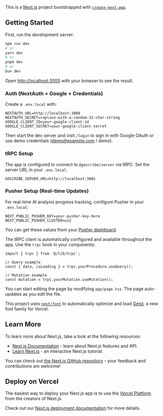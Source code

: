 This is a [Next.js](https://nextjs.org) project bootstrapped with [`create-next-app`](https://nextjs.org/docs/app/api-reference/cli/create-next-app).

## Getting Started

First, run the development server:

```bash
npm run dev
# or
yarn dev
# or
pnpm dev
# or
bun dev
```

Open [http://localhost:3000](http://localhost:3000) with your browser to see the result.

### Auth (NextAuth + Google + Credentials)

Create a `.env.local` with:

```
NEXTAUTH_URL=http://localhost:3000
NEXTAUTH_SECRET=replace-with-a-random-32-char-string
GOOGLE_CLIENT_ID=your-google-client-id
GOOGLE_CLIENT_SECRET=your-google-client-secret
```

Then start the dev server and visit `/login` to sign in with Google OAuth or use demo credentials (demo@example.com / demo).

### tRPC Setup

The app is configured to connect to `@goscribe/server` via tRPC. Set the server URL in your `.env.local`:

```
GOSCRIBE_SERVER_URL=http://localhost:3001
```

### Pusher Setup (Real-time Updates)

For real-time AI analysis progress tracking, configure Pusher in your `.env.local`:

```
NEXT_PUBLIC_PUSHER_KEY=your-pusher-key-here
NEXT_PUBLIC_PUSHER_CLUSTER=us2
```

You can get these values from your [Pusher dashboard](https://dashboard.pusher.com/).

The tRPC client is automatically configured and available throughout the app. Use the `trpc` hook in your components:

```tsx
import { trpc } from '@/lib/trpc';

// Query example
const { data, isLoading } = trpc.yourProcedure.useQuery();

// Mutation example
const mutation = trpc.yourMutation.useMutation();
```

You can start editing the page by modifying `app/page.tsx`. The page auto-updates as you edit the file.

This project uses [`next/font`](https://nextjs.org/docs/app/building-your-application/optimizing/fonts) to automatically optimize and load [Geist](https://vercel.com/font), a new font family for Vercel.

## Learn More

To learn more about Next.js, take a look at the following resources:

- [Next.js Documentation](https://nextjs.org/docs) - learn about Next.js features and API.
- [Learn Next.js](https://nextjs.org/learn) - an interactive Next.js tutorial.

You can check out [the Next.js GitHub repository](https://github.com/vercel/next.js) - your feedback and contributions are welcome!

## Deploy on Vercel

The easiest way to deploy your Next.js app is to use the [Vercel Platform](https://vercel.com/new?utm_medium=default-template&filter=next.js&utm_source=create-next-app&utm_campaign=create-next-app-readme) from the creators of Next.js.

Check out our [Next.js deployment documentation](https://nextjs.org/docs/app/building-your-application/deploying) for more details.
